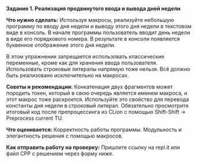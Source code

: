 **Задание 1. Реализация продвинутого ввода и вывода дней недели**

**Что нужно сделать:**
Используя макросы, реализуйте небольшую программу по вводу дня недели и выводу этого дня недели в
текстовом виде в консоль.
В начале программы пользователь вводит день недели в виде его порядкового номера. В результате в консоли
появляется буквенное отображение этого дня недели.

В этом упражнении запрещается использовать классические переменные, кроме как для хранения ввода пользователя.
Использовать строковые литералы напрямую тоже нельзя. Всё должно быть реализовано исключительно на макросах.

**Советы и рекомендации:**
Конкатенация двух фрагментов может породить токен, который в свою очередь является именем макроса, и этот
макрос тоже раскроется. Используйте это свойство для перевода константы дня недели в строковый литерал.
Обязательно просмотрите итоговый код после препроцессинга из CLion с помощью Shift-Shift → Preprocess current TU.

**Что оценивается:**
Корректность работы программы. Модульность и элегантность решения с помощью макросов.

**Как отправить работу на проверку:**
Пришлите ссылку на repl.it или файл CPP с решением через форму ниже.

